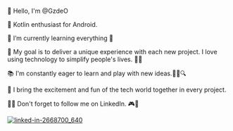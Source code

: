 

👋 Hello, I'm @GzdeO

💖 Kotlin enthusiast for Android. 

🎯 I’m currently learning everything 🤣 

🌟 My goal is to deliver a unique experience with each new project. I love using technology to simplify people's lives. 🌈💡

📚 I'm constantly eager to learn and play with new ideas.👨‍💻🔍

🎉 I bring the excitement and fun of the tech world together in every project. 

🔗🌐 Don't forget to follow me on LinkedIn. 🎮🤝

[![linked-in-2668700_640](https://play-lh.googleusercontent.com/kMofEFLjobZy_bCuaiDogzBcUT-dz3BBbOrIEjJ-hqOabjK8ieuevGe6wlTD15QzOqw=w240-h480-rw)](https://www.linkedin.com/in/g%C3%B6zde-%C3%B6-70570a244/)





